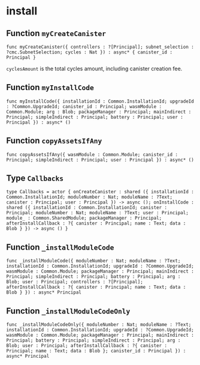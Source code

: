 # install

## Function `myCreateCanister`
``` motoko no-repl
func myCreateCanister({ controllers : ?[Principal]; subnet_selection : ?cmc.SubnetSelection; cycles : Nat }) : async* { canister_id : Principal }
```

`cyclesAmount` is the total cycles amount, including canister creation fee.

## Function `myInstallCode`
``` motoko no-repl
func myInstallCode({ installationId : Common.InstallationId; upgradeId : ?Common.UpgradeId; canister_id : Principal; wasmModule : Common.Module; arg : Blob; packageManager : Principal; mainIndirect : Principal; simpleIndirect : Principal; battery : Principal; user : Principal }) : async* ()
```


## Function `copyAssetsIfAny`
``` motoko no-repl
func copyAssetsIfAny({ wasmModule : Common.Module; canister_id : Principal; simpleIndirect : Principal; user : Principal }) : async* ()
```


## Type `Callbacks`
``` motoko no-repl
type Callbacks = actor { onCreateCanister : shared ({ installationId : Common.InstallationId; moduleNumber : Nat; moduleName : ?Text; canister : Principal; user : Principal }) -> async (); onInstallCode : shared ({ installationId : Common.InstallationId; canister : Principal; moduleNumber : Nat; moduleName : ?Text; user : Principal; module_ : Common.SharedModule; packageManager : Principal; afterInstallCallback : ?{ canister : Principal; name : Text; data : Blob } }) -> async () }
```


## Function `_installModuleCode`
``` motoko no-repl
func _installModuleCode({ moduleNumber : Nat; moduleName : ?Text; installationId : Common.InstallationId; upgradeId : ?Common.UpgradeId; wasmModule : Common.Module; packageManager : Principal; mainIndirect : Principal; simpleIndirect : Principal; battery : Principal; arg : Blob; user : Principal; controllers : ?[Principal]; afterInstallCallback : ?{ canister : Principal; name : Text; data : Blob } }) : async* Principal
```


## Function `_installModuleCodeOnly`
``` motoko no-repl
func _installModuleCodeOnly({ moduleNumber : Nat; moduleName : ?Text; installationId : Common.InstallationId; upgradeId : ?Common.UpgradeId; wasmModule : Common.Module; packageManager : Principal; mainIndirect : Principal; battery : Principal; simpleIndirect : Principal; arg : Blob; user : Principal; afterInstallCallback : ?{ canister : Principal; name : Text; data : Blob }; canister_id : Principal }) : async* Principal
```

